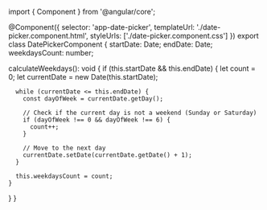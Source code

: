 import { Component } from '@angular/core';

@Component({
  selector: 'app-date-picker',
  templateUrl: './date-picker.component.html',
  styleUrls: ['./date-picker.component.css']
})
export class DatePickerComponent {
  startDate: Date;
  endDate: Date;
  weekdaysCount: number;

  calculateWeekdays(): void {
    if (this.startDate && this.endDate) {
      let count = 0;
      let currentDate = new Date(this.startDate);

      while (currentDate <= this.endDate) {
        const dayOfWeek = currentDate.getDay();

        // Check if the current day is not a weekend (Sunday or Saturday)
        if (dayOfWeek !== 0 && dayOfWeek !== 6) {
          count++;
        }

        // Move to the next day
        currentDate.setDate(currentDate.getDate() + 1);
      }

      this.weekdaysCount = count;
    }
  }
}
